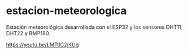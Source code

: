 # estacion-meteorologica

Estación meteorológica desarrollada con el ESP32 y los sensores DHT11, DHT22 y BMP180.

https://youtu.be/LMTtIC2jKUg
